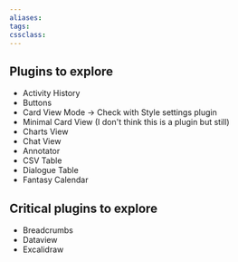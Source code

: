 ```yaml
---
aliases:
tags: 
cssclass:
---
```


## Plugins to explore
- Activity History
- Buttons
- Card View Mode → Check with Style settings plugin
- Minimal Card View (I don't think this is a plugin but still)
- Charts View
- Chat View
- Annotator
- CSV Table 
- Dialogue Table
- Fantasy Calendar

## Critical plugins to explore
- Breadcrumbs
- Dataview
- Excalidraw


